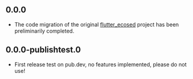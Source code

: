 ## 0.0.0
* The code migration of the original [flutter_ecosed](https://pub.dev/packages/flutter_ecosed) project has been preliminarily completed.

## 0.0.0-publishtest.0
* First release test on pub.dev, no features implemented, please do not use!
